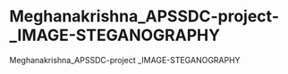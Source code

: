 # Meghanakrishna_APSSDC-project-_IMAGE-STEGANOGRAPHY
Meghanakrishna_APSSDC-project _IMAGE-STEGANOGRAPHY  

